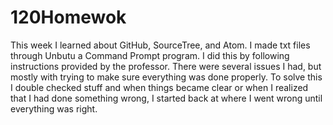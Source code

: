 # 120Homewok

  This week I learned about GitHub, SourceTree, and
Atom. I made txt files through Unbutu a Command Prompt program. I did this by following instructions provided by the professor. There were several issues I had, but mostly with trying to make sure everything was done properly. To solve this I double checked stuff and when things became clear or when I realized that I had done something wrong, I started back at where I went wrong until everything was right.

